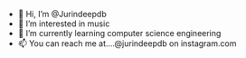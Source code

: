 - 👋 Hi, I’m @Jurindeepdb
- 👀 I’m interested in music
- 🌱 I’m currently learning computer science engineering 
- 📫 You can reach me at....@jurindeepdb on instagram.com

<!---
Jurindeepdb/Jurindeepdb is a ✨ special ✨ repository because its `README.md` (this file) appears on your GitHub profile.
You can click the Preview link to take a look at your changes.
--->
